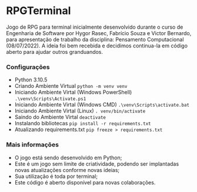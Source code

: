 # RPGTerminal

Jogo de RPG para terminal inicialmente desenvolvido durante o curso de Engenharia de Software por Hygor Rasec, Fabrício Souza e Victor Bernardo, para apresentação de trabalho da disciplina: Pensamento Computacional (08/07/2022). A ideia foi bem recebida e decidimos continua-la em código aberto para ajudar outros granduandos.

### Configurações

 - Python 3.10.5
 - Criando Ambiente Virtual ```python -m venv venv```
 - Iniciando Ambiente Virtal (Windows PowerShell) ```.\venv\Scripts\Activate.ps1```
 - Iniciando Ambiente Virtal (Windows CMD) ```.\venv\Scripts\activate.bat```
 - Iniciando Ambiente Virtal (Linux) ```. venv/bin/activate```
 - Saindo do Ambiente Virtal ```deactivate```
 - Instalando bibliotecas ```pip install -r requirements.txt```
 - Atualizando requirements.txt ```pip freeze > requirements.txt```

### Mais informações

 - O jogo está sendo desenvolvido em Python;
 - Este é um jogo sem limite de criatividade, podendo ser implantadas novas atualizações conforme novas ideias;
 - Sua utilização é toda por terminal;
 - Este código é aberto disponível para novas colaborações.
